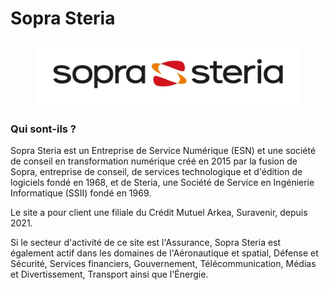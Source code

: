 # Sopra Steria

<figure><img src=".gitbook/assets/Sopra_Steria_Logo.jpg" alt=""><figcaption></figcaption></figure>

### Qui sont-ils ?

Sopra Steria est un Entreprise de Service Numérique (ESN) et une société de conseil en transformation numérique créé en 2015 par la fusion de Sopra, entreprise de conseil, de services technologique et d'édition de logiciels fondé en 1968, et de Steria, une Société de Service en Ingénierie Informatique (SSII) fondé en 1969.

Le site a pour client une filiale du Crédit Mutuel Arkea, Suravenir, depuis 2021.

Si le secteur d'activité de ce site est l'Assurance, Sopra Steria est également actif dans les domaines de l'Aéronautique et spatial, Défense et Sécurité, Services financiers, Gouvernement, Télécommunication, Médias et Divertissement, Transport ainsi que l'Énergie.
